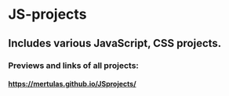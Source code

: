 # JS-projects
## Includes various JavaScript, CSS projects.

### Previews and links of all projects:

#### https://mertulas.github.io/JSprojects/


